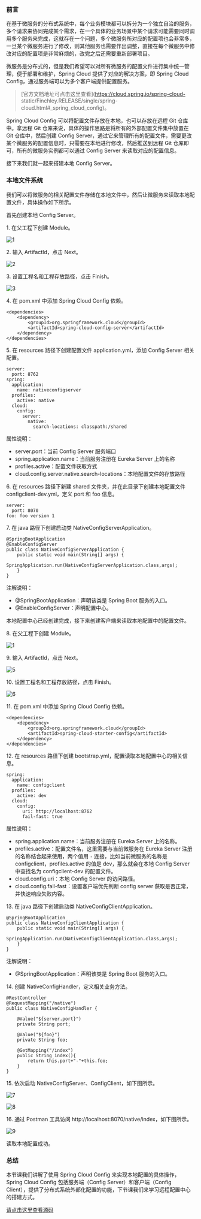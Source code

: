 ### 前言

在基于微服务的分布式系统中，每个业务模块都可以拆分为一个独立自治的服务，多个请求来协同完成某个需求，在一个具体的业务场景中某个请求可能需要同时调用多个服务来完成，这就存在一个问题，多个微服务所对应的配置项也会非常多，一旦某个微服务进行了修改，则其他服务也需要作出调整，直接在每个微服务中修改对应的配置项是非常麻烦的，改完之后还需要重新部署项目。

微服务是分布式的，但是我们希望可以对所有微服务的配置文件进行集中统一管理，便于部署和维护，Spring Cloud 提供了对应的解决方案，即 Spring
Cloud Config，通过服务端可以为多个客户端提供配置服务。

> [官方文档地址可点击这里查看](https://cloud.spring.io/spring-cloud-
> static/Finchley.RELEASE/single/spring-cloud.html#_spring_cloud_config)。

Spring Cloud Config 可以将配置文件存放在本地，也可以存放在远程 Git 仓库中。拿远程 Git
仓库来说，具体的操作思路是将所有的外部配置文件集中放置在 Git 仓库中，然后创建 Config
Server，通过它来管理所有的配置文件，需要更改某个微服务的配置信息时，只需要在本地进行修改，然后推送到远程 Git 仓库即可，所有的微服务实例都可以通过
Config Server 来读取对应的配置信息。

接下来我们就一起来搭建本地 Config Server。

### 本地文件系统

我们可以将微服务的相关配置文件存储在本地文件中，然后让微服务来读取本地配置文件，具体操作如下所示。

首先创建本地 Config Server。

1\. 在父工程下创建 Module。

![1](https://images.gitbook.cn/faa36b20-d79a-11e9-a536-c512dee3d564)

2\. 输入 ArtifactId，点击 Next。

![2](https://images.gitbook.cn/00e6a8d0-d79b-11e9-8797-4924c0d7c082)

3\. 设置工程名和工程存放路径，点击 Finish。

![3](https://images.gitbook.cn/07e32460-d79b-11e9-ad2d-e1c058c00235)

4\. 在 pom.xml 中添加 Spring Cloud Config 依赖。

    
    
    <dependencies>
        <dependency>
            <groupId>org.springframework.cloud</groupId>
            <artifactId>spring-cloud-config-server</artifactId>
        </dependency>
    </dependencies>
    

5\. 在 resources 路径下创建配置文件 application.yml，添加 Config Server 相关配置。

    
    
    server:
      port: 8762
    spring:
      application:
        name: nativeconfigserver
      profiles:
        active: native
      cloud:
        config:
          server:
            native:
              search-locations: classpath:/shared
    

属性说明：

  * server.port：当前 Config Server 服务端口
  * spring.application.name：当前服务注册在 Eureka Server 上的名称
  * profiles.active：配置文件获取方式
  * cloud.config.server.native.search-locations：本地配置文件的存放路径

6\. 在 resources 路径下新建 shared 文件夹，并在此目录下创建本地配置文件 configclient-dev.yml，定义 port 和
foo 信息。

    
    
    server:
      port: 8070
    foo: foo version 1
    

7\. 在 java 路径下创建启动类 NativeConfigServerApplication。

    
    
    @SpringBootApplication
    @EnableConfigServer
    public class NativeConfigServerApplication {
        public static void main(String[] args) {
            SpringApplication.run(NativeConfigServerApplication.class,args);
        }
    }
    

注解说明：

  * @SpringBootApplication：声明该类是 Spring Boot 服务的入口。
  * @EnableConfigServer：声明配置中心。

本地配置中心已经创建完成，接下来创建客户端来读取本地配置中的配置文件。

8\. 在父工程下创建 Module。

![1](https://images.gitbook.cn/a9089c40-d79a-11e9-ad2d-e1c058c00235)

9\. 输入 ArtifactId，点击 Next。

![5](https://images.gitbook.cn/b31230c0-d79a-11e9-a536-c512dee3d564)

10\. 设置工程名和工程存放路径，点击 Finish。

![6](https://images.gitbook.cn/b93e8b10-d79a-11e9-ad2d-e1c058c00235)

11\. 在 pom.xml 中添加 Spring Cloud Config 依赖。

    
    
    <dependencies>
        <dependency>
            <groupId>org.springframework.cloud</groupId>
            <artifactId>spring-cloud-starter-config</artifactId>
        </dependency>
    </dependencies>
    

12\. 在 resources 路径下创建 bootstrap.yml，配置读取本地配置中心的相关信息。

    
    
    spring:
      application:
        name: configclient
      profiles:
        active: dev
      cloud:
        config:
          uri: http://localhost:8762
          fail-fast: true
    

属性说明：

  * spring.application.name：当前服务注册在 Eureka Server 上的名称。
  * profiles.active：配置文件名，这里需要与当前微服务在 Eureka Server 注册的名称结合起来使用，两个值用 `-` 连接，比如当前微服务的名称是 configclient，profiles.active 的值是 dev，那么就会在本地 Config Server 中查找名为 configclient-dev 的配置文件。
  * cloud.config.uri：本地 Config Server 的访问路径。
  * cloud.config.fail-fast：设置客户端优先判断 config server 获取是否正常，并快速响应失败内容。

13\. 在 java 路径下创建启动类 NativeConfigClientApplication。

    
    
    @SpringBootApplication
    public class NativeConfigClientApplication {
        public static void main(String[] args) {
            SpringApplication.run(NativeConfigClientApplication.class,args);
        }
    }
    

注解说明：

  * @SpringBootApplication：声明该类是 Spring Boot 服务的入口。

14\. 创建 NativeConfigHandler，定义相关业务方法。

    
    
    @RestController
    @RequestMapping("/native")
    public class NativeConfigHandler {
    
        @Value("${server.port}")
        private String port;
    
        @Value("${foo}")
        private String foo;
    
        @GetMapping("/index")
        public String index(){
            return this.port+"-"+this.foo;
        }
    }
    

15\. 依次启动 NativeConfigServer、ConfigClient，如下图所示。

![7](https://images.gitbook.cn/7614f090-d79a-11e9-a536-c512dee3d564)

![8](https://images.gitbook.cn/7cb876b0-d79a-11e9-8797-4924c0d7c082)

16\. 通过 Postman 工具访问 http://localhost:8070/native/index，如下图所示。

![9](https://images.gitbook.cn/82c53b10-d79a-11e9-8fae-816b29059b0c)

读取本地配置成功。

### 总结

本节课我们讲解了使用 Spring Cloud Config 来实现本地配置的具体操作，Spring Cloud Config 包括服务端（Config
Server）和客户端（Config Client），提供了分布式系统外部化配置的功能，下节课我们来学习远程配置中心的搭建方式。

[请点击这里查看源码](https://github.com/southwind9801/myspringclouddemo.git)

